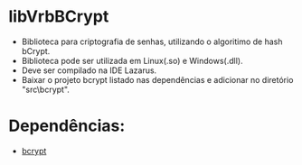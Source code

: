 # libVrbBCrypt
* Biblioteca para criptografia de senhas, utilizando o algoritimo de hash bCrypt.
* Biblioteca pode ser utilizada em Linux(.so) e Windows(.dll).
* Deve ser compilado na IDE Lazarus.
* Baixar o projeto bcrypt listado nas dependências e adicionar no diretório "src\bcrypt\".

# Dependências: 
* <a href="https://github.com/viniciussanchez/bcrypt">bcrypt</a>
